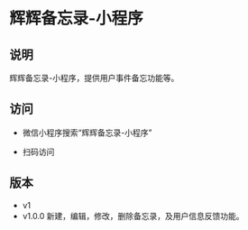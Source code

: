 ﻿# 辉辉备忘录-小程序

## 说明
辉辉备忘录-小程序，提供用户事件备忘功能等。

## 访问
 * 微信小程序搜索“辉辉备忘录-小程序”

 * 扫码访问


## 版本
* v1
 * v1.0.0 新建，编辑，修改，删除备忘录，及用户信息反馈功能。

